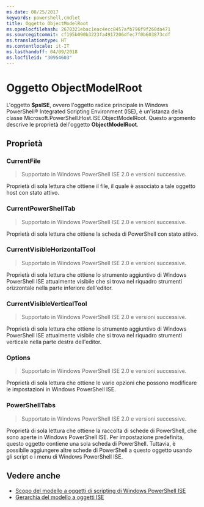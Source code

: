 ```yaml
---
ms.date: 08/25/2017
keywords: powershell,cmdlet
title: Oggetto ObjectModelRoot
ms.openlocfilehash: 2670321ebac1eac4ecc8457afb796f9f260da471
ms.sourcegitcommit: cf195b090b3223fa4917206dfec7f0b603873cdf
ms.translationtype: HT
ms.contentlocale: it-IT
ms.lasthandoff: 04/09/2018
ms.locfileid: "30954603"
---
```

# <a name="the-objectmodelroot-object"></a>Oggetto ObjectModelRoot

L'oggetto **$psISE**, ovvero l'oggetto radice principale in Windows PowerShell® Integrated Scripting Environment (ISE), è un'istanza della classe Microsoft.PowerShell.Host.ISE.ObjectModelRoot.
Questo argomento descrive le proprietà dell'oggetto **ObjectModelRoot**.

## <a name="properties"></a>Proprietà

### <a name="currentfile"></a>CurrentFile

> Supportato in Windows PowerShell ISE 2.0 e versioni successive.

Proprietà di sola lettura che ottiene il file, il quale è associato a tale oggetto host con stato attivo.

### <a name="currentpowershelltab"></a>CurrentPowerShellTab

> Supportato in Windows PowerShell ISE 2.0 e versioni successive.

Proprietà di sola lettura che ottiene la scheda di PowerShell con stato attivo.

### <a name="currentvisiblehorizontaltool"></a>CurrentVisibleHorizontalTool

> Supportato in Windows PowerShell ISE 2.0 e versioni successive.

Proprietà di sola lettura che ottiene lo strumento aggiuntivo di Windows PowerShell ISE attualmente visibile che si trova nel riquadro strumenti orizzontale nella parte inferiore dell'editor.

### <a name="currentvisibleverticaltool"></a>CurrentVisibleVerticalTool

> Supportato in Windows PowerShell ISE 2.0 e versioni successive.

Proprietà di sola lettura che ottiene lo strumento aggiuntivo di Windows PowerShell ISE attualmente visibile che si trova nel riquadro strumenti verticale nella parte destra dell'editor.

### <a name="options"></a>Options

> Supportato in Windows PowerShell ISE 2.0 e versioni successive.

Proprietà di sola lettura che ottiene le varie opzioni che possono modificare le impostazioni in Windows PowerShell ISE.

### <a name="powershelltabs"></a>PowerShellTabs

> Supportato in Windows PowerShell ISE 2.0 e versioni successive.

Proprietà di sola lettura che ottiene la raccolta di schede di PowerShell, che sono aperte in Windows PowerShell ISE. Per impostazione predefinita, questo oggetto contiene una sola scheda di PowerShell. Tuttavia, è possibile aggiungere altre schede di PowerShell a questo oggetto usando gli script o i menu di Windows PowerShell ISE.

## <a name="see-also"></a>Vedere anche

- [Scopo del modello a oggetti di scripting di Windows PowerShell ISE](Purpose-of-the-Windows-PowerShell-ISE-Scripting-Object-Model.md)
- [Gerarchia del modello a oggetti ISE](The-ISE-Object-Model-Hierarchy.md)